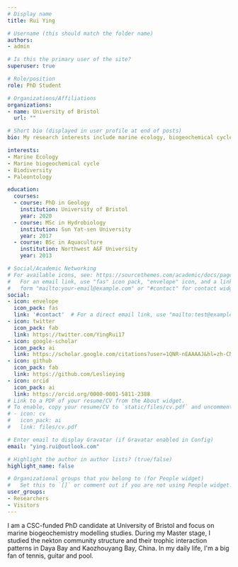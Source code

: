 ```yaml
---
# Display name
title: Rui Ying

# Username (this should match the folder name)
authors:
- admin

# Is this the primary user of the site?
superuser: true

# Role/position
role: PhD Student

# Organizations/Affiliations
organizations:
- name: University of Bristol
  url: ""

# Short bio (displayed in user profile at end of posts)
bio: My research interests include marine ecology, biogeochemical cycle and biodiversity.

interests:
- Marine Ecology
- Marine biogeochemical cycle
- Biodiversity
- Paleontology

education:
  courses:
  - course: PhD in Geology
    institution: University of Bristol
    year: 2020
  - course: MSc in Hydrobiology
    institution: Sun Yat-sen University
    year: 2017
  - course: BSc in Aquaculture
    institution: Northwest A&F University
    year: 2013

# Social/Academic Networking
# For available icons, see: https://sourcethemes.com/academic/docs/page-builder/#icons
#   For an email link, use "fas" icon pack, "envelope" icon, and a link in the
#   form "mailto:your-email@example.com" or "#contact" for contact widget.
social:
- icon: envelope
  icon_pack: fas
  link: '#contact'  # For a direct email link, use "mailto:test@example.org".
- icon: twitter
  icon_pack: fab
  link: https://twitter.com/YingRui17
- icon: google-scholar
  icon_pack: ai
  link: https://scholar.google.com/citations?user=1QNR-nEAAAAJ&hl=zh-CN
- icon: github
  icon_pack: fab
  link: https://github.com/Leslieying
- icon: orcid
  icon_pack: ai
  link: https://orcid.org/0000-0001-5811-2388
# Link to a PDF of your resume/CV from the About widget.
# To enable, copy your resume/CV to `static/files/cv.pdf` and uncomment the lines below.  
# - icon: cv
#   icon_pack: ai
#   link: files/cv.pdf

# Enter email to display Gravatar (if Gravatar enabled in Config)
email: "ying.rui@outlook.com"

# Highlight the author in author lists? (true/false)
highlight_name: false

# Organizational groups that you belong to (for People widget)
#   Set this to `[]` or comment out if you are not using People widget.
user_groups:
- Researchers
- Visitors
---
```


I am a CSC-funded PhD candidate at University of Bristol and focus on marine biogeochemistry modelling studies. During my Master stage, I studied the nekton community structure and their trophic interaction patterns in Daya Bay and Kaozhouyang Bay, China. In my daily life, I'm a big fan of tennis, guitar and pool.
